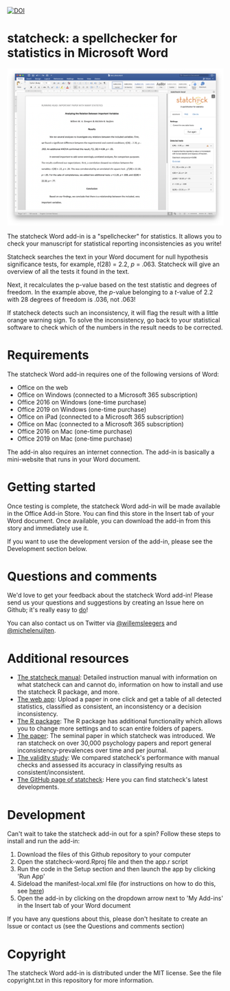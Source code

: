 [![DOI](https://zenodo.org/badge/264169562.svg)](https://zenodo.org/badge/latestdoi/264169562)

# statcheck: a spellchecker for statistics in Microsoft Word

![statcheck screenshot](https://github.com/WillemSleegers/statcheck-word/raw/master/doc/screenshot.png)

The statcheck Word add-in is a "spellchecker" for statistics. It allows you to 
check your manuscript for statistical reporting inconsistencies as you write!

Statcheck searches the text in your Word document for null hypothesis 
significance tests, for example, *t*(28) = 2.2, *p* = .063. Statcheck will give
an overview of all the tests it found in the text.

Next, it recalculates the p-value based on the test statistic and degrees of 
freedom. In the example above, the *p*-value belonging to a *t*-value of 2.2 
with 28 degrees of freedom is .036, not .063!

If statcheck detects such an inconsistency, it will flag the result with a 
little orange warning sign. To solve the inconsistency, go back to your
statistical software to check which of the numbers in the result needs to be
corrected.

# Requirements

The statcheck Word add-in requires one of the following versions of Word:
- Office on the web
- Office on Windows (connected to a Microsoft 365 subscription)
- Office 2016 on Windows (one-time purchase)
- Office 2019 on Windows (one-time purchase)
- Office on iPad (connected to a Microsoft 365 subscription)
- Office on Mac (connected to a Microsoft 365 subscription)
- Office 2016 on Mac (one-time purchase)
- Office 2019 on Mac (one-time purchase)

The add-in also requires an internet connection. The add-in is basically a 
mini-website that runs in your Word document.

# Getting started

Once testing is complete, the statcheck Word add-in will be made available in 
the Office Add-in Store. You can find this store in the Insert tab of your 
Word document. Once available, you can download the add-in from this story and
immediately use it.

If you want to use the development version of the add-in, please see the 
Development section below.

# Questions and comments
We'd love to get your feedback about the statcheck Word add-in! Please send us 
your questions and suggestions by creating an Issue here on Github; it's really
easy to [do](https://docs.github.com/en/github/managing-your-work-on-github/creating-an-issue)!

You can also contact us on Twitter via 
[@willemsleegers](https://twitter.com/willemsleegers) and 
[@michelenuijten](https://twitter.com/MicheleNuijten).

# Additional resources
* [The statcheck manual](https://rpubs.com/michelenuijten/statcheckmanual):
  Detailed instruction manual with information on what statcheck can and 
  cannot do, information on how to install and use the statcheck R package, 
  and more.
* [The web app](http://statcheck.io): Upload a paper in one click and get a 
  table of all detected statistics, classified as consistent, an inconsistency 
  or a decision inconsistency.
* [The R package](http://cran.r-project.org/web/packages/statcheck/):
  The R package has additional functionality which allows you to change more 
  settings and to scan entire folders of papers.
* [The paper](https://doi.org/10.3758/s13428-015-0664-2): The seminal paper in 
  which statcheck was introduced. We ran statcheck on over 30,000 psychology 
  papers and report general inconsistency-prevalences over time and per journal.
* [The validity study](https://psyarxiv.com/tcxaj/): We compared statcheck's 
  performance with manual checks and assessed its accuracy in classifying 
  results as consistent/inconsistent.
* [The GitHub page of statcheck](https://github.com/MicheleNuijten/statcheck):
  Here you can find statcheck's latest developments.

# Development

Can't wait to take the statcheck add-in out for a spin? Follow these steps to 
install and run the add-in:
1. Download the files of this Github repository to your computer
2. Open the statcheck-word.Rproj file and then the app.r script
3. Run the code in the Setup section and then launch the app by clicking 'Run App'
4. Sideload the manifest-local.xml file (for instructions on how to do this, see 
   [here](https://docs.microsoft.com/en-us/office/dev/add-ins/testing/sideload-an-office-add-in-on-ipad-and-mac))
5. Open the add-in by clicking on the dropdown arrow next to 'My Add-ins' in the
   Insert tab of your Word document

If you have any questions about this, please don't hesitate to create an Issue
or contact us (see the Questions and comments section)

# Copyright
The statcheck Word add-in is distributed under the MIT license. See the file
copyright.txt in this repository for more information.